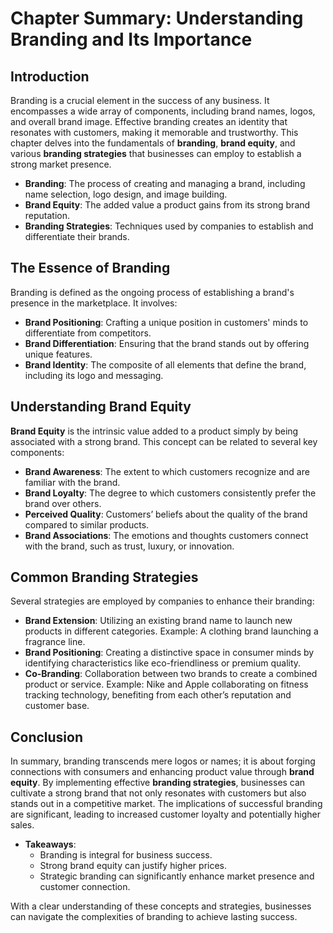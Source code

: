 # Chapter Summary: Understanding Branding and Its Importance

## Introduction
Branding is a crucial element in the success of any business. It encompasses a wide array of components, including brand names, logos, and overall brand image. Effective branding creates an identity that resonates with customers, making it memorable and trustworthy. This chapter delves into the fundamentals of **branding**, **brand equity**, and various **branding strategies** that businesses can employ to establish a strong market presence.

- **Branding**: The process of creating and managing a brand, including name selection, logo design, and image building.
- **Brand Equity**: The added value a product gains from its strong brand reputation.
- **Branding Strategies**: Techniques used by companies to establish and differentiate their brands.

## The Essence of Branding
Branding is defined as the ongoing process of establishing a brand's presence in the marketplace. It involves:

- **Brand Positioning**: Crafting a unique position in customers' minds to differentiate from competitors.
- **Brand Differentiation**: Ensuring that the brand stands out by offering unique features.
- **Brand Identity**: The composite of all elements that define the brand, including its logo and messaging.

## Understanding Brand Equity
**Brand Equity** is the intrinsic value added to a product simply by being associated with a strong brand. This concept can be related to several key components:

- **Brand Awareness**: The extent to which customers recognize and are familiar with the brand.
- **Brand Loyalty**: The degree to which customers consistently prefer the brand over others.
- **Perceived Quality**: Customers’ beliefs about the quality of the brand compared to similar products.
- **Brand Associations**: The emotions and thoughts customers connect with the brand, such as trust, luxury, or innovation.

## Common Branding Strategies
Several strategies are employed by companies to enhance their branding:

- **Brand Extension**: Utilizing an existing brand name to launch new products in different categories. Example: A clothing brand launching a fragrance line.
- **Brand Positioning**: Creating a distinctive space in consumer minds by identifying characteristics like eco-friendliness or premium quality.
- **Co-Branding**: Collaboration between two brands to create a combined product or service. Example: Nike and Apple collaborating on fitness tracking technology, benefiting from each other’s reputation and customer base.

## Conclusion
In summary, branding transcends mere logos or names; it is about forging connections with consumers and enhancing product value through **brand equity**. By implementing effective **branding strategies**, businesses can cultivate a strong brand that not only resonates with customers but also stands out in a competitive market. The implications of successful branding are significant, leading to increased customer loyalty and potentially higher sales.

- **Takeaways**: 
  - Branding is integral for business success.
  - Strong brand equity can justify higher prices.
  - Strategic branding can significantly enhance market presence and customer connection.

With a clear understanding of these concepts and strategies, businesses can navigate the complexities of branding to achieve lasting success.